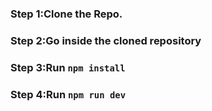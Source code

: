 ### Step 1:Clone the Repo.
### Step 2:Go inside the cloned repository
### Step 3:Run `npm install`
### Step 4:Run `npm run dev`
